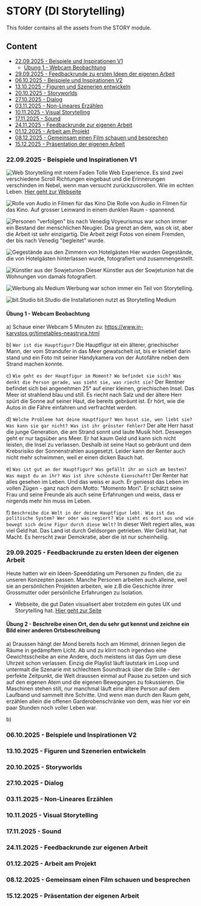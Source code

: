 # STORY (DI Storytelling)
This folder contains all the assets from the STORY module.

## Content
- [22.09.2025 - Beispiele und Inspirationen V1](#beispiele-und-inspirationen-v1)
  - [Übung 1 - Webcam Beobachtung](#übung-1---webcam-beobachtung)
- [29.09.2025 - Feedbackrunde zu ersten Ideen der eigenen Arbeit](#feedbackrunde-zu-ersten-ideen-der-eigenen-arbeit)
- [06.10.2025 - Beispiele und Inspirationen V2](#beispiele-und-inspirationen-v2)
- [13.10.2025 - Figuren und Szenerien entwickeln](#figuren-und-szenerien-entwickeln)
- [20.10.2025 - Storyworlds](#storyworlds)
- [27.10.2025 - Dialog](#dialog)
- [03.11.2025 - Non-Lineares Erzählen](#non-lineares-erzählen)
- [10.11.2025 - Visual Storytelling](#visual-storytelling)
- [17.11.2025 - Sound](#sound)
- [24.11.2025 - Feedbackrunde zur eigenen Arbeit](#feedbackrunde-zur-eigenen-arbeit)
- [01.12.2025 - Arbeit am Projekt](#arbeit-am-projekt)
- [08.12.2025 - Gemeinsam einen Film schauen und besprechen](#gemeinsam-einen-film-schauen-und-besprechen)
- [15.12.2025 - Präsentation der eigenen Arbeit](#präsentation-der-eigenen-arbeit)


### 22.09.2025 - Beispiele und Inspirationen V1
![Web Storytelling mit rotem Faden](./pics/Story1.png)
Tolle Web Experience. Es sind zwei verschiedene Scroll Richtungen eingebaut und die Erinnerungen verschinden im Nebel, wenn man versucht zurückzuscrollen. Wie im echten Leben. [Hier geht zur Webseite](https://www.thesememorieswontlast.com/)

![Rolle von Audio in Filmen für das Kino](./pics/Story2.png)
Die Rolle von Audio in Filmen für das Kino. Auf grosser Leinwand in einem dunklen Raum - spannend.

![Personen "verfolgen" bis nach Venedig](./pics/Story3.png)
Voyeurismus war schon immer ein Bestand der menschlichen Neugier. Dsa grenzt an dem, was ok ist, aber die Arbeit ist sehr einzigartig. Die Arbeit zeigt Fotos von einem Fremden, der bis nach Venedig "begleitet" wurde.

![Gegestände aus den Zimmern von Hotelgästen](./pics/Story4.png)
Hier wurden Gegestände, die von Hotelgästen hinterlassen wurde, fotografiert und zusammengestellt.

![Künstler aus der Sowjetunion](./pics/Story5.png)
Dieser Künstler aus der Sowjetunion hat die Wohnungen von damals fotografiert.

![Werbung als Medium](./pics/Story6.png)
Werbung war schon immer ein Teil von Storytelling.

![bit.Studio](./pics/Story7.png)
bit.Studio die Installationen nutzt as Storytelling Medium

#### Übung 1 - Webcam Beobachtung
a) Schaue einer Webcam 5 Minuten zu: https://www.in-karystos.gr/timetables-neastryra.html

b) `Wer ist die Hauptfigur?`
Die Hauptfigur ist ein älterer, griechischer Mann, der vom Strandufer in das Meer gewatschelt ist, bis er knietief darin stand und ein Foto mit seiner Handykamera von der Autofähre neben dem Strand machen konnte.

c) `Wie geht es der Hauptfigur im Moment? Wo befindet sie sich? Was denkt die Person gerade, was sieht sie, was riecht sie?` Der Rentner befindet sich bei angenehmen 25° auf einer kleinen, griechischen Insel. Das Meer ist strahlend blau und still. Es riecht nach Salz und der ältere Herr spürt die Sonne auf seiner Haut, die bereits gebräunt ist. Er hört, wie die Autos in die Fähre einfahren und verfrachtet werden.

d) `Welche Probleme hat deine Hauptfigur? Wen hasst sie, wen liebt sie? Was kann sie gar nicht? Was ist ihr grösster Fehler?` Der alte Herr hasst die junge Generation, die am Strand sonnt und laute Musik hört. Deswegen geht er nur tagsüber ans Meer. Er hat kaum Geld und kann sich nicht leisten, die Insel zu verlassen. Deshalb ist seine Haut so gebräunt und dem Krebsrisiko der Sonnenstrahlen ausgesetzt. Leider kann der Renter auch nicht mehr schwimmen, weil er einen dicken Bauch hat.  

e) `Was ist gut an der Hauptfigur? Was gefällt ihr an sich am besten? Was magst du an ihr? Was ist ihre schönste Eienschaft?` Der Renter hat alles gesehen im Leben. Und das weiss er auch. Er geniesst das Leben im vollen Zügen - ganz nach dem Motto: "Momento Mori". Er schätzt seine Frau und seine Freunde als auch seine Erfahrungen und weiss, dass er nirgends mehr hin muss im Leben. 

f) `Beschreibe die Welt in der deine Hauptfigur lebt. Wie ist das politische System? Wer oder was regiert? Wie sieht es dort aus und wie bewegt sich deine Figur durch diese Welt?` In dieser Welt regiert alles, was viel Geld hat. Das Land ist durch Geldsorgen getrieben. Wer Geld hat, hat Macht. Es herrscht zwar Demokratie, aber die ist nur scheinheilig.

### 29.09.2025 - Feedbackrunde zu ersten Ideen der eigenen Arbeit
Heute hatten wir ein Ideen-Speeddating um Personen zu finden, die zu unseren Konzepten passen. Manche Personen arbeiten auch alleine, weil sie an persönlichen Projekten arbeiten, wie z.B die Geschichte ihrer Grossmutter oder persönliche Erfahrungen zu Isolation. 

* Webseite, die gut Daten visualisert aber trotzdem ein gutes UX und Storytelling hat. [Hier geht zur Seite](https://thepudding.co/)

#### Übung 2 - Beschreibe einen Ort, den du sehr gut kennst und zeichne ein Bild einer anderen Ortsbeschreibung 
a) Draussen hängt der Mond bereits hoch am Himmel, drinnen liegen die Räume in gedämpftem Licht. Ab und zu klirrt noch irgendwo eine Gewichtsscheibe an eine Andere, doch meistens ist das Gym um diese Uhrzeit schon verlassen. Einzig die Playlist läuft lautstark im Loop und untermalt die Szenarie mit schlechtem Soundtrack über die Stille – der perfekte Zeitpunkt, die Welt draussen einmal auf Pause zu setzen und sich auf den eigenen Atem und die eigenen Bewegungen zu fokussieren.
Die Maschinen stehen still, nur manchmal läuft eine ältere Person auf dem Laufband und sammelt ihre Schritte. 
Und wenn man durch den Raum geht, erzählen allein die offenen Garderobenschränke von dem, was hier vor ein paar Stunden noch voller Leben war.

b) 

### 06.10.2025 - Beispiele und Inspirationen V2
### 13.10.2025 - Figuren und Szenerien entwickeln
### 20.10.2025 - Storyworlds
### 27.10.2025 - Dialog
### 03.11.2025 - Non-Lineares Erzählen 
### 10.11.2025 - Visual Storytelling
### 17.11.2025 - Sound
### 24.11.2025 - Feedbackrunde zur eigenen Arbeit
### 01.12.2025 - Arbeit am Projekt
### 08.12.2025 - Gemeinsam einen Film schauen und besprechen
### 15.12.2025 - Präsentation der eigenen Arbeit
